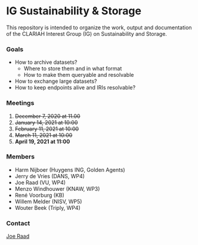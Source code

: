 # IG Sustainability & Storage

This repository is intended to organize the work, output and documentation of the CLARIAH Interest Group (IG) on Sustainability and Storage.

### Goals
- How to archive datasets?
   - Where to store them and in what format
   - How to make them queryable and resolvable
- How to exchange large datasets?
- How to keep endpoints alive and IRIs resolvable?

### Meetings
1. ~~December 7, 2020 at 11.00~~
2. ~~January 14, 2021 at 10:00~~
3. ~~February 11, 2021 at 10:00~~
4. ~~March 11, 2021 at 10:00~~
5. **April 19, 2021 at 11:00**

### Members
- Harm Nijboer (Huygens ING, Golden Agents)
- Jerry de Vries (DANS, WP4)
- Joe Raad (VU, WP4)
- Menzo Windhouwer (KNAW, WP3)
- René Voorburg (KB)
- Willem Melder (NISV, WP5)
- Wouter Beek (Triply, WP4)

### Contact
[Joe Raad](mailto:j.raad@vu.nl)
